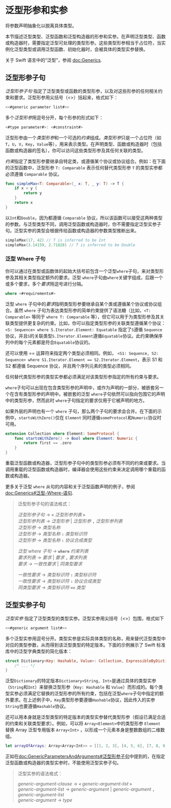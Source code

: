 <!--
要翻译的文件：https://github.com/SwiftGGTeam/the-swift-programming-language-in-chinese/blob/swift-6-beta-translation/swift-6.docc/ReferenceManual/GenericParametersAndArguments.md
Swift 文档源文件地址：https://docs.swift.org/swift-book/documentation/the-swift-programming-language/genericparametersandarguments
翻译估计用时：⭐️⭐️⭐️
-->

# 泛型形参和实参

将参数声明抽象化以脱离具体类型。

本节描述泛型类型、泛型函数和泛型构造器的形参和实参。在声明泛型类型、函数或构造器时，需要指定泛型可处理的类型形参。这些类型形参相当于占位符，当实例化泛型类型或调用泛型函数、初始化器时，会被具体的类型实参替换。

关于 Swift 语言中的“泛型”，参阅 <doc:Generics>.

<!--
  NOTE: Generic types are sometimes referred to as :newTerm:`parameterized types`
  because they're declared with one or more type parameters.
-->

## 泛型形参子句

*泛型形参子句* 指定了泛型类型或函数的类型形参，以及对这些形参的任何相关约束和要求。泛型形参用尖括号（<>）括起来，格式如下：

```swift
<<#generic parameter list#>>
```

多个*泛型形参*用逗号分开，每个形参的形式如下：

```swift
<#type parameter#>: <#constraint#>
```

泛型形参由一个*类型形参*和一个可选的*约束*组成。*类型形参*只是一个占位符（如 `T`，`U`，`V`，`Key`，`Value`等），用来表示类型。在声明类型、函数或构造器时（包括函数或构造器的签名），你可以访问这些类型形参及其任何关联的类型。

*约束*指定了类型形参要继承自特定类，或遵循某个协议或协议组合。例如：在下面的泛型函数中，泛型形参 `T: Comparable` 表示任何替代类型形参 `T` 的类型实参都必须遵循 `Comparable` 协议。

```swift
func simpleMax<T: Comparable>(_ x: T, _ y: T) -> T {
    if x < y {
        return y
    }
    return x
}
```

<!--
  - test: `generic-params`

  ```swifttest
  -> func simpleMax<T: Comparable>(_ x: T, _ y: T) -> T {
        if x < y {
           return y
        }
        return x
     }
  ```
-->

以`Int`和`Double`，因为都遵循 `Comparable` 协议，所以该函数可以接受这两种类型的参数。与泛型类型不同，调用泛型函数或构造器时，你不需要指定泛型实参子句。泛型实参的类型会根据传给函数或构造器的参数类型推断出来。

```swift
simpleMax(17, 42) // T is inferred to be Int
simpleMax(3.14159, 2.71828) // T is inferred to be Double
```

<!--
  - test: `generic-params`

  ```swifttest
  >> let r0 =
  -> simpleMax(17, 42) // T is inferred to be Int
  >> assert(r0 == 42)
  >> let r1 =
  -> simpleMax(3.14159, 2.71828) // T is inferred to be Double
  >> assert(r1 == 3.14159)
  ```
-->

<!--
  Rewrite the above to avoid bare expressions.
  Tracking bug is <rdar://problem/35301593>
-->

### 泛型 Where 子句

你可以通过在类型或函数体的起始大括号前包含一个泛型`where`子句，来对类型形参及其相关类型指定额外的要求。泛型 `where`子句由`where`关键字组成，后跟一个或多个要求，多个*要求*用逗号进行分隔。

```swift
where <#requirements#>
```

泛型 `where` 子句中的*要求*指明类型形参要继承自某个类或遵循某个协议或协议组合。虽然 `where` 子句为表达类型形参的简单约束提供了语法糖（比如，`<T: Comparable>` 等同于 `where T: Comparable` 等），但它可以用于为类型形参及其关联类型提供更复杂的约束。比如，你可以指定类型形参的关联类型遵循某个协议：`<S: Sequence> where S.Iterator.Element: Equatable`  指定了`S`遵循 `Sequence`协议，并且`S`的关联类型`S.Iterator.Element`遵循`Equatable`协议。此约束确保序列中的每个元素都是符合`Equatable`协议的。

还可以使用 == 运算符来指定两个类型必须相同。例如， `<S1: Sequence, S2: Sequence> where S1.Iterator.Element == S2.Iterator.Element`，表示 S1 和 S2 都遵循 Sequence 协议，并且两个序列元素的类型必须相同。

任何替代类型形参的类型实参都必须满足对该类型形参指定的所有约束与要求。

 `where`子句可以出现在包含类型形参的声明中，或作为声明的一部分，被嵌套另一个在含有类型形参的声明中。被嵌套的泛型 `where`子句依然可以指向包围它的声明中的类型形参，然而此时 `where`子句指定的要求仅用于它被声明的地方。

如果外层的声明也有一个 `where` 子句，那么两个子句的要求会合并。在下面的示例中，`startsWithZero()`仅在 `Element` 同时遵循`someProtocol`和`Numeric`协议时可用。

```swift
extension Collection where Element: SomeProtocol {
    func startsWithZero() -> Bool where Element: Numeric {
        return first == .zero
    }
}
```

<!--
  - test: `contextual-where-clauses-combine`

  ```swifttest
  >> protocol SomeProtocol { }
  >> extension Int: SomeProtocol { }
  -> extension Collection where Element: SomeProtocol {
         func startsWithZero() -> Bool where Element: Numeric {
             return first == .zero
         }
     }
  >> print( [1, 2, 3].startsWithZero() )
  << false
  ```
-->

<!--
  - test: `contextual-where-clause-combine-err`

  ```swifttest
  >> protocol SomeProtocol { }
  >> extension Bool: SomeProtocol { }

  >> extension Collection where Element: SomeProtocol {
  >>     func returnTrue() -> Bool where Element == Bool {
  >>         return true
  >>     }
  >>     func returnTrue() -> Bool where Element == Int {
  >>         return true
  >>     }
  >> }
  !$ error: no type for 'Self.Element' can satisfy both 'Self.Element == Int' and 'Self.Element : SomeProtocol'
  !! func returnTrue() -> Bool where Element == Int {
  !!                                            ^
  ```
-->

重载泛型函数或构造器，泛型形参子句中的类型形参必须有不同的约束或要求。当调用重载的泛型函数或构造器时，编译器会使用这些约束来决定调用哪个重载的函数或构造器。

更多关于泛型 `where` 从句的内容和关于泛型函数声明的例子，参阅 <doc:Generics#泛型-Where-语句>.

> 泛型形参子句的语法格式：
>
> *泛型形参子句* → **`<`** *泛型形参列表* **`>`** \
> *泛型形参列表* → *泛型形参* | *泛型形参* **`,`** *泛型形参列表* \
> *泛型形参* → *类型名称* \
> *泛型形参* → *类型名称* **`:`** *类型标识符* \
> *泛型形参* → *类型名称* **`:`** *协议合成类型*
>
> *泛型 where 子句* → **`where`** *约束列表* \
> *要求列表* → *要求* | *要求* **`,`** *要求列表* \
> *要求* → *一致性要求* | *同类型要求*
>
> *一致性要求* → *类型标识符* **`:`** *类型标识符* \
> *一致性要求* → *类型标识符* **`:`** *协议合成类型* \
> *同类型要求* → *类型标识符* **`==`** *类型*

<!--
  NOTE: A conformance requirement can only have one type after the colon,
  otherwise, you'd have a syntactic ambiguity
  (a comma-separated list types inside of a comma-separated list of requirements).
-->

## 泛型实参子句

*泛型实参* 指定了泛型类型的类型实参。泛型实参用尖括号（<>）包围，格式如下

```swift
<<#generic argument list#>>
```

多个泛型实参用逗号分开。类型实参是实际具体类型的名称，用来替代泛型类型中对应的类型参数，从而得到该泛型类型的特定版本。下面的示例展示了 Swift 标准库中的泛型字典类型的简化版本：

```swift
struct Dictionary<Key: Hashable, Value>: Collection, ExpressibleByDictionaryLiteral {
    /* ... */
}
```

<!--
  TODO: How are we supposed to wrap code lines like the above?
-->

泛型`Dictionary`的特定版本`Dictionary<String, Int>`是通过具体的类型实参（`String`和`Int`）来替换泛型形参（`Key: Hashable` 和 `Value`）而形成的。每个类型实参必须满足它替换的泛型形参的所有约束，包括在泛型`where`子句中指定的额外要求。在上述例子中，`Key`类型形参要遵循`Hashable`协议，因此传入的实参`String`也要遵循`Hashable`协议。

还可以用本身就是泛型类型的特定版本的类型实参替代类型形参（假设已满足合适的约束和关联类型要求）。例如，可以将 `Array<Element>`中的类型形参 `Element` 替换 Array 泛型专用版本 `Array<Int>` ，以形成一个元素本身是整数数组的二维数组。

```swift
let arrayOfArrays: Array<Array<Int>> = [[1, 2, 3], [4, 5, 6], [7, 8, 9]]
```

<!--
  - test: `array-of-arrays`

  ```swifttest
  -> let arrayOfArrays: Array<Array<Int>> = [[1, 2, 3], [4, 5, 6], [7, 8, 9]]
  ```
-->

正如在<doc:GenericParametersAndArguments#泛型形参子句>中提到的，在指定泛型函数或构造器的类型实参时，不能使用泛型实参子句。

> 泛型实参的语法格式：
>
> *generic-argument-clause* → **`<`** *generic-argument-list* **`>`** \
> *generic-argument-list* → *generic-argument* | *generic-argument* **`,`** *generic-argument-list* \
> *generic-argument* → *type*

<!--
This source file is part of the Swift.org open source project

Copyright (c) 2014 - 2022 Apple Inc. and the Swift project authors
Licensed under Apache License v2.0 with Runtime Library Exception

See https://swift.org/LICENSE.txt for license information
See https://swift.org/CONTRIBUTORS.txt for the list of Swift project authors
-->
